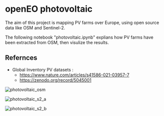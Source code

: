 # openEO photovoltaic

The aim of this project is mapping PV farms over Europe, using open source data like OSM and Sentinel-2.   


The following notebook "photovoltaic.ipynb" explians how PV farms have been extracted from OSM, then visulize the results.

## Refernces

- Global Inventory PV datasets : 
  - https://www.nature.com/articles/s41586-021-03957-7
  - https://zenodo.org/record/5045001
    
![photovoltaic_osm](https://github.com/masawdah/openEO_photovoltaic/assets/61426508/a466c81c-1f1b-4a76-b530-7a02ab817b65)

![photovoltaic_s2_a](https://github.com/masawdah/openEO_photovoltaic/assets/61426508/7a5da5db-fc81-4986-a0ce-f1d235ef426c)

![photovoltaic_s2_b](https://github.com/masawdah/openEO_photovoltaic/assets/61426508/c46cf3b8-bdde-4435-8577-1cae4b630401)
